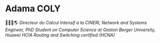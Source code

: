 # Adama COLY

🧑🏾‍💻🌎 _Directeur du Calcul Intensif a la CINERI, Network and Systems Engineer, PhD Student on Computer Science at Gaston Berger University, Huawei HCIA Routing and Switching certified (HCNA)_

